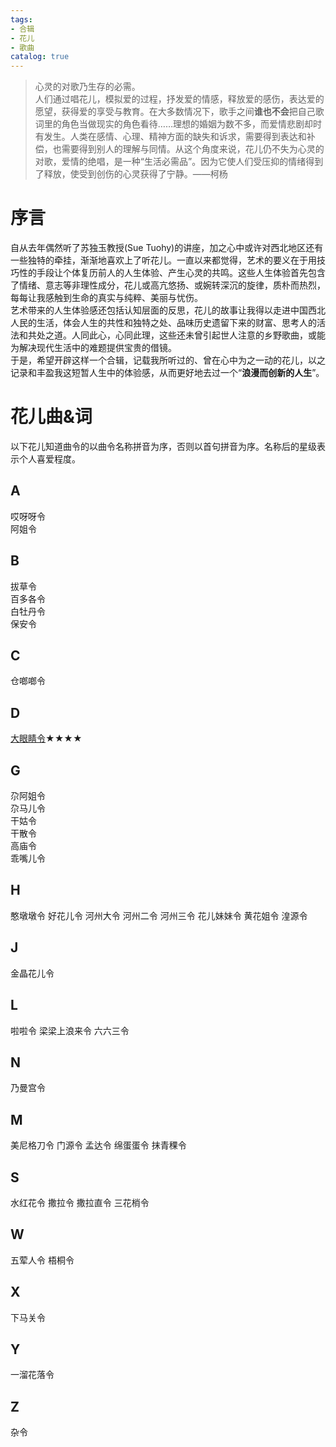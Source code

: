 ```yaml
---  
tags:  
- 合辑  
- 花儿  
- 歌曲  
catalog: true  
---  
```

> 心灵的对歌乃生存的必需。  
> 人们通过唱花儿，模拟爱的过程，抒发爱的情感，释放爱的感伤，表达爱的愿望，获得爱的享受与教育。在大多数情况下，歌手之间**谁也不会**把自己歌词里的角色当做现实的角色看待……理想的婚姻为数不多，而爱情悲剧却时有发生。人类在感情、心理、精神方面的缺失和诉求，需要得到表达和补偿，也需要得到别人的理解与同情。从这个角度来说，花儿仍不失为心灵的对歌，爱情的绝唱，是一种“生活必需品”。因为它使人们受压抑的情绪得到了释放，使受到创伤的心灵获得了宁静。——柯杨  


# 序言  
自从去年偶然听了苏独玉教授(Sue Tuohy)的讲座，加之心中或许对西北地区还有一些独特的牵挂，渐渐地喜欢上了听花儿。一直以来都觉得，艺术的要义在于用技巧性的手段让个体复历前人的人生体验、产生心灵的共鸣。这些人生体验首先包含了情绪、意志等非理性成分，花儿或高亢悠扬、或婉转深沉的旋律，质朴而热烈，每每让我感触到生命的真实与纯粹、美丽与忧伤。  
艺术带来的人生体验感还包括认知层面的反思，花儿的故事让我得以走进中国西北人民的生活，体会人生的共性和独特之处、品味历史遗留下来的财富、思考人的活法和共处之道。人同此心，心同此理，这些还未曾引起世人注意的乡野歌曲，或能为解决现代生活中的难题提供宝贵的借镜。  
于是，希望开辟这样一个合辑，记载我所听过的、曾在心中为之一动的花儿，以之记录和丰盈我这短暂人生中的体验感，从而更好地去过一个“**浪漫而创新的人生**”。  
# 花儿曲&词  
以下花儿知道曲令的以曲令名称拼音为序，否则以首句拼音为序。名称后的星级表示个人喜爱程度。  
## A  
哎呀呀令  
阿姐令  

## B  
拔草令  
百多各令  
白牡丹令  
保安令  

## C  
仓啷啷令  

## D  
[大眼睛令](https://yuentsheh.github.io/special/Huar/大眼睛令)★★★★  

## G  
尕阿姐令  
尕马儿令  
干姑令  
干散令  
高庙令  
乖嘴儿令  

## H  
憨墩墩令
好花儿令
河州大令
河州二令
河州三令
花儿妹妹令
黄花姐令
湟源令

## J  
金晶花儿令

## L  
啦啦令
梁梁上浪来令
六六三令

## N  
乃曼宫令

## M  
美尼格刀令
门源令
孟达令
绵蛋蛋令
抹青稞令

## S  
水红花令
撒拉令
撒拉直令
三花梢令

## W  
五荤人令
梧桐令

## X  
下马关令

## Y  
一溜花落令

## Z  
杂令





